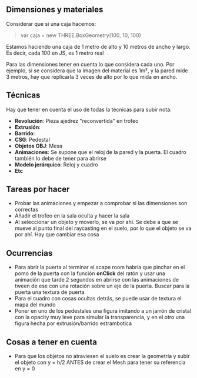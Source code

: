 ## Dimensiones y materiales

Considerar que si una caja hacemos:
> var caja = new THREE.BoxGeometry(100, 10, 100)

Estamos haciendo una caja de 1 metro de alto y 10 metros de ancho y largo. Es decir, cada 100 en JS, es 1 metro real

Para las dimensiones tener en cuenta lo que considera cada uno. Por ejemplo, si se considera que la imagen del material es 1m², y la pared mide 3 metros, hay que replicarla 3 veces de alto por lo que mida en ancho.


## Técnicas

Hay que tener en cuenta el uso de todas la técnicas para subir nota:
- **Revolución**: Pieza ajedrez "reconvertida" en trofeo
- **Extrusión**: 
- **Barrido**:
- **CSG**: Pedestal
- **Objetos OBJ**: Mesa
- **Animaciones**: Se supone que el reloj de la pared y la puerta. El cuadro también lo debe de tener para abrirse
- **Modelo jerárquico**: Reloj y cuadro
- **Etc**

## Tareas por hacer

- Probar las animaciones y empezar a comprobar si las dimensiones son correctas
- Añadir el trofeo en la sala oculta y hacer la sala
- Al seleccionar un objeto y moverlo, se va por ahí. Se debe a que se mueve al punto final del raycasting en el suelo, por lo que el objeto se va por ahí. Hay que cambiar esa cosa

## Ocurrencias

- Para abrir la puerta al terminar el scape room habría que pinchar en el pomo de la puerta con la función **onClick** del ratón y usar una animación que tarde 2 segundos en abrirse con las animaciones de tween de ese con una rotación sobre un eje de la puerta. Buscar para la puerta una textura de puerta
- Para el cuadro con cosas ocultas detrás, se puede usar de textura el mapa del mundo
- Poner en uno de los pedestales una figura imitando a un jarrón de cristal con la opacity muy leve para simular la transparencia, y en el otro una figura hecha por extrusión/barrido estrambotica

## Cosas a tener en cuenta

- Para que los objetos no atraviesen el suelo es crear la geometría y subir el objeto con y = h/2 ANTES de crear el Mesh para tener su referencia en y = 0 
